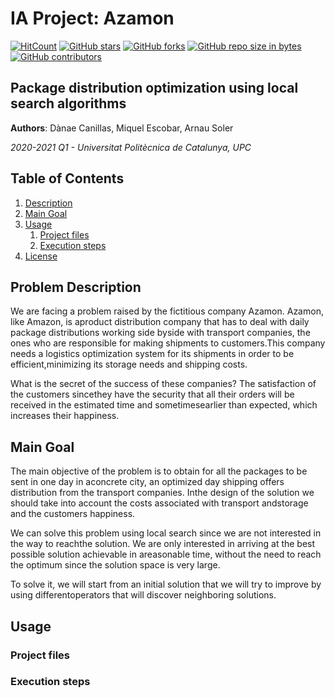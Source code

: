 # IA Project: Azamon

[![HitCount](http://hits.dwyl.io/ArnauSoler/IA.svg)](http://hits.dwyl.io/ArnauSoler/IA)  [![GitHub stars](https://img.shields.io/github/stars/ArnauSoler/IA.svg)](https://GitHub.com/ArnauSoler/IA/stargazers/)  [![GitHub forks](https://img.shields.io/github/forks/ArnauSoler/IA.svg)](https://GitHub.com/ArnauSoler/IA/network/)  [![GitHub repo size in bytes](https://img.shields.io/github/repo-size/ArnauSoler/IA.svg)](https://github.com/ArnauSoler/IA)  [![GitHub contributors](https://img.shields.io/github/contributors/ArnauSoler/IA.svg)](https://GitHub.com/ArnauSoler/IA/graphs/contributors/)  

## Package distribution optimization using local search algorithms

**Authors**: Dànae Canillas, Miquel Escobar, Arnau Soler

*2020-2021 Q1 - Universitat Politècnica de Catalunya, UPC*

## Table of Contents

1. [Description](#Description)
2. [Main Goal](#Main-Goal)
2. [Usage](#Usage)
   1. [Project files](#Project-files)
   2. [Execution steps](#Execution-steps)
3. [License](#License)

## Problem Description

We are facing a problem raised by the fictitious company Azamon.  Azamon, like Amazon, is aproduct distribution company that has to deal with daily package distributions working side byside with transport companies, the ones who are responsible for making shipments to customers.This  company  needs  a  logistics  optimization  system  for  its  shipments  in  order  to  be  efficient,minimizing its storage needs and shipping costs.

What is the secret of the success of these companies?  The satisfaction of the customers sincethey have the security that all their orders will be received in the estimated time and sometimesearlier than expected, which increases their happiness.

## Main Goal

The main objective of the problem is to obtain for all the packages to be sent in one day in aconcrete city,  an optimized day shipping offers distribution from the transport companies.  Inthe design of the solution we should take into account the costs associated with transport andstorage and the customers happiness.

We  can  solve  this  problem  using  local  search  since  we  are  not  interested  in  the  way  to  reachthe  solution.   We  are  only  interested  in  arriving  at  the  best  possible  solution  achievable  in  areasonable time, without the need to reach the optimum since the solution space is very large.

To solve it, we will start from an initial solution that we will try to improve by using differentoperators that will discover neighboring solutions.

## Usage

### Project files

### Execution steps
